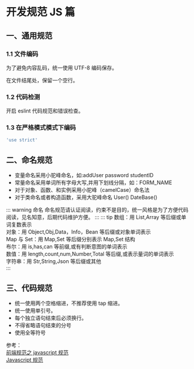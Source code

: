 # 开发规范 JS 篇

## 一、通用规范

### 1.1 文件编码

为了避免内容乱码，统一使用 UTF-8 编码保存。

在文件结尾处，保留一个空行。

### 1.2 代码检测

开启 eslint 代码规范和错误检查。

### 1.3 在严格模式模式下编码

```js
'use strict'
```

## 二、命名规范

- 变量命名采用小驼峰命名，如:addUser password studentID
- 常量命名采用单词所有字母大写,并用下划线分隔，如：FORM_NAME
- 对于对象、函数、和实例采用小驼峰（camelCase）命名法
- 对于类命名或者构造函数，采用大驼峰命名 User() DateBase()

::: warning 命名
命名规范请认证阅读，约束不是目的，统一风格是为了方便代码阅读，见名知意，后期代码维护方便。
:::
::: tip
数组：用 List,Array 等后缀或单词复数表示<br/>
对象：用 Object,Obj,Data，Info，Bean 等后缀或对象单词表示<br/>
Map 与 Set：用 Map,Set 等后缀分别表示 Map,Set 结构<br/>
布尔：用 is,has,can 等前缀,或有判断意图的单词表示<br/>
数值：用 length,count,num,Number,Total 等后缀,或表示量词的单词表示<br/>
字符串：用 Str,String,Json 等后缀或其他<br/>
:::

## 三、代码规范

- 统一使用两个空格缩进，不推荐使用 tap 缩进。
- 统一使用单引号。
- 每个独立语句结束后必须换行。
- 不得省略语句结束的分号
- 使用全等符号

参考：<br />
<a href="https://juejin.cn/post/6844903874415820813" target="_blank">前端规范之 javascript 规范</a><br />
<a href="https://guide.aotu.io/docs/js/language.html" target="_blank">Javascript 规范</a><br />
